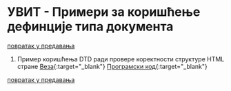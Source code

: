 # УВИТ - Примери за коришћење дефинције типа документа

[повратак у предавања](../../README.md)

1. Пример коришћења DTD ради провере коректности структуре HTML стране [Веза](primer-01-provera-korektnosti-preko-dtd.html){:target="_blank"}  [Програмски код](https://github.com/MatfUVIT/UVIT/tree/master/predavanja/primeri-sgml-dtd-xml){:target="_blank"} 

[повратак у предавања](../../README.md)  
